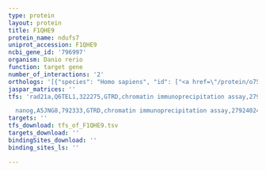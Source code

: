 ```yaml
---
type: protein
layout: protein
title: F1QHE9
protein_name: ndufs7
uniprot_accession: F1QHE9
ncbi_gene_id: '796997'
organism: Danio rerio
function: target gene
number_of_interactions: '2'
orthologs: '[{"species": "Homo sapiens", "id": ["<a href=\"/protein/o75251\">O75251</a>"]}, {"species": "Mus musculus", "id": ["<a href=\"/protein/q9dc70\">Q9DC70</a>"]}, {"species": "Rattus norvegicus", "id": ["<a href=\"/protein/q5rjn0\">Q5RJN0</a>"]}, {"species": "Drosophila melanogaster", "id": ["<a href=\"/protein/q9vak5\">Q9VAK5</a>", "<a href=\"/protein/q9vxk7\">Q9VXK7</a>"]}, {"species": "Caenorhabditis elegans", "id": ["<a href=\"/protein/q94360\">Q94360</a>"]}]'
jaspar_matrices: ''
tfs: 'rad21a,Q6TEL1,322275,GTRD,chromatin immunoprecipitation assay,27924024%5Buid%5D,No

  nanog,A5JNG8,792333,GTRD,chromatin immunoprecipitation assay,27924024%5Buid%5D,No'
targets: ''
tfs_download: tfs_of_F1QHE9.tsv
targets_download: ''
bindingSites_download: ''
binding_sites_ls: ''

---
```

